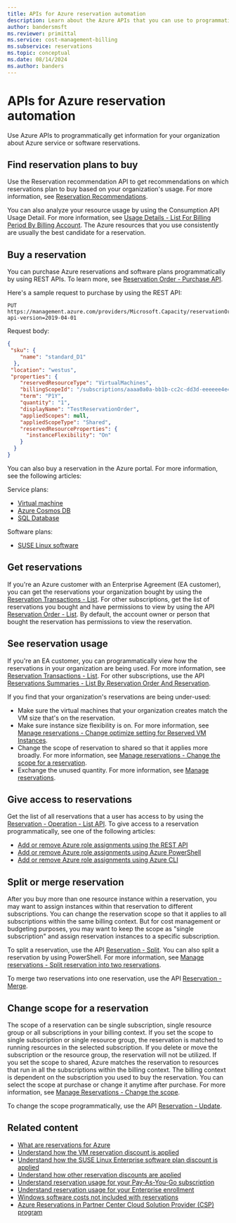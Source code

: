 ```yaml
---
title: APIs for Azure reservation automation
description: Learn about the Azure APIs that you can use to programmatically get reservation information.
author: bandersmsft
ms.reviewer: primittal
ms.service: cost-management-billing
ms.subservice: reservations
ms.topic: conceptual
ms.date: 08/14/2024
ms.author: banders
---
```


# APIs for Azure reservation automation

Use Azure APIs to programmatically get information for your organization about Azure service or software reservations.

## Find reservation plans to buy

Use the Reservation recommendation API to get recommendations on which reservations plan to buy based on your organization's usage. For more information, see [Reservation Recommendations](/rest/api/consumption/reservation-recommendations).

You can also analyze your resource usage by using the Consumption API Usage Detail. For more information, see [Usage Details - List For Billing Period By Billing Account](/rest/api/consumption/usagedetails/list#billingaccountusagedetailslistforbillingperiod-legacy). The Azure resources that you use consistently are usually the best candidate for a reservation.

## Buy a reservation

You can purchase Azure reservations and software plans programmatically by using REST APIs. To learn more, see [Reservation Order - Purchase API](/rest/api/reserved-vm-instances/reservationorder/purchase).

Here's a sample request to purchase by using the REST API:

```http
PUT https://management.azure.com/providers/Microsoft.Capacity/reservationOrders/<GUID>?api-version=2019-04-01
```

Request body:

```json
{
 "sku": {
    "name": "standard_D1"
  },
 "location": "westus",
 "properties": {
    "reservedResourceType": "VirtualMachines",
    "billingScopeId": "/subscriptions/aaaa0a0a-bb1b-cc2c-dd3d-eeeeee4e4e4e",
    "term": "P1Y",
    "quantity": "1",
    "displayName": "TestReservationOrder",
    "appliedScopes": null,
    "appliedScopeType": "Shared",
    "reservedResourceProperties": {
      "instanceFlexibility": "On"
    }
  }
}
```

You can also buy a reservation in the Azure portal. For more information, see the following articles:

Service plans:
- [Virtual machine](/azure/virtual-machines/prepay-reserved-vm-instances?toc=/azure/cost-management-billing/reservations/toc.json)
- [Azure Cosmos DB](/azure/cosmos-db/cosmos-db-reserved-capacity?toc=/azure/cost-management-billing/reservations/toc.json)
- [SQL Database](/azure/azure-sql/database/reserved-capacity-overview?toc=/azure/cost-management-billing/reservations/toc.json)

Software plans:
- [SUSE Linux software](/azure/virtual-machines/linux/prepay-suse-software-charges?toc=/azure/cost-management-billing/reservations/toc.json)

## Get reservations

If you're an Azure customer with an Enterprise Agreement (EA customer), you can get the reservations your organization bought by using the [Reservation Transactions - List](/rest/api/consumption/reservation-transactions/list). For other subscriptions, get the list of reservations you bought and have permissions to view by using the API [Reservation Order - List](/rest/api/reserved-vm-instances/reservationorder/list). By default, the account owner or person that bought the reservation has permissions to view the reservation.

## See reservation usage

If you're an EA customer, you can programmatically view how the reservations in your organization are being used. For more information, see
[Reservation Transactions - List](/rest/api/consumption/reservation-transactions/list). For other subscriptions, use the API [Reservations Summaries - List By Reservation Order And Reservation](/rest/api/consumption/reservationssummaries/listbyreservationorderandreservation).

If you find that your organization's reservations are being under-used:

- Make sure the virtual machines that your organization creates match the VM size that's on the reservation.
- Make sure instance size flexibility is on. For more information, see [Manage reservations - Change optimize setting for Reserved VM Instances](manage-reserved-vm-instance.md#change-optimize-setting-for-reserved-vm-instances).
- Change the scope of reservation to shared so that it applies more broadly. For more information, see [Manage reservations - Change the scope for a reservation](manage-reserved-vm-instance.md#change-the-reservation-scope).
- Exchange the unused quantity. For more information, see [Manage reservations](manage-reserved-vm-instance.md).

## Give access to reservations

Get the list of all reservations that a user has access to by using the [Reservation - Operation - List API](/rest/api/reserved-vm-instances/reservationorder/list). To give access to a reservation programmatically, see one of the following articles:

- [Add or remove Azure role assignments using the REST API](../../role-based-access-control/role-assignments-rest.md)
- [Add or remove Azure role assignments using Azure PowerShell](../../role-based-access-control/role-assignments-powershell.md)
- [Add or remove Azure role assignments using Azure CLI](../../role-based-access-control/role-assignments-cli.md)

## Split or merge reservation

After you buy more than one resource instance within a reservation, you may want to assign instances within that reservation to different subscriptions. You can change the reservation scope so that it applies to all subscriptions within the same billing context. But for cost management or budgeting purposes, you may want to keep the scope as "single subscription" and assign reservation instances to a specific subscription.

To split a reservation, use the API [Reservation - Split](/rest/api/reserved-vm-instances/reservation/split). You can also split a reservation by using PowerShell. For more information, see [Manage reservations - Split reservation into two reservations](manage-reserved-vm-instance.md#split-a-single-reservation-into-two-reservations).

To merge two reservations into one reservation, use the API [Reservation - Merge](/rest/api/reserved-vm-instances/reservation/merge).

## Change scope for a reservation

The scope of a reservation can be single subscription, single resource group or all subscriptions in your billing context. If you set the scope to single subscription or single resource group, the reservation is matched to running resources in the selected subscription. If you delete or move the subscription or the resource group, the reservation will not be utilized.  If you set the scope to shared, Azure matches the reservation to resources that run in all the subscriptions within the billing context. The billing context is dependent on the subscription you used to buy the reservation. You can select the scope at purchase or change it anytime after purchase. For more information, see [Manage Reservations - Change the scope](manage-reserved-vm-instance.md#change-the-reservation-scope).

To change the scope programmatically, use the API [Reservation - Update](/rest/api/reserved-vm-instances/reservation/update).

## Related content

- [What are reservations for Azure](save-compute-costs-reservations.md)
- [Understand how the VM reservation discount is applied](../manage/understand-vm-reservation-charges.md)
- [Understand how the SUSE Linux Enterprise software plan discount is applied](understand-suse-reservation-charges.md)
- [Understand how other reservation discounts are applied](understand-reservation-charges.md)
- [Understand reservation usage for your Pay-As-You-Go subscription](understand-reserved-instance-usage.md)
- [Understand reservation usage for your Enterprise enrollment](understand-reserved-instance-usage-ea.md)
- [Windows software costs not included with reservations](reserved-instance-windows-software-costs.md)
- [Azure Reservations in Partner Center Cloud Solution Provider (CSP) program](/partner-center/azure-reservations)
